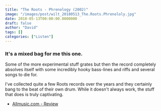 ```yaml
---
title: "The Roots - Phrenology (2002)"
image: "/images/post/wilt_20180513_The.Roots.Phrenololy.jpg"
date: 2018-05-13T00:00:00.0000000
draft: false
author: "David"
tags: []
categories: ["Listen"]
---
```

### It's a mixed bag for me this one. 

 Some of the more experimental stuff grates but then the record completely absolves itself with some incredibly hooky bass-lines and riffs and several songs to die for.   
  
I've collected quite a few Roots records over the years and they certainly bang to the beat of their own drum. While it doesn't always work, the stuff that does is truly captivating.

-  [Allmusic.com - Review](https://www.allmusic.com/album/phrenology-mw0000226035)